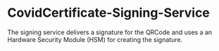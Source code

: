 # CovidCertificate-Signing-Service

The signing service delivers a signature for the QRCode and uses a an Hardware Security Module (HSM) for creating the signature.
